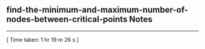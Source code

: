 <h2>find-the-minimum-and-maximum-number-of-nodes-between-critical-points Notes</h2><hr>[ Time taken: 1 hr 19 m 26 s ]